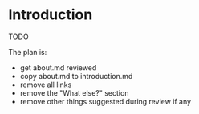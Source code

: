 # Introduction

TODO

The plan is:

- get about.md reviewed
- copy about.md to introduction.md
- remove all links
- remove the "What else?" section
- remove other things suggested during review if any
